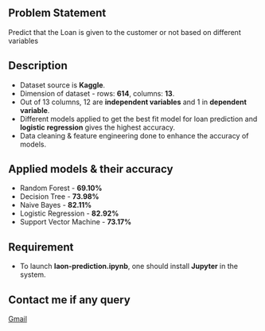 ## Problem Statement
Predict that the Loan is given to the customer or not based on different variables 

## Description
- Dataset source is <b>Kaggle</b>.
- Dimension of dataset - rows: <b>614</b>, columns: <b>13</b>.
- Out of 13 columns, 12 are <b>independent variables</b> and 1 in <b>dependent variable</b>.
- Different models applied to get the best fit model for loan prediction and <b>logistic regression</b> gives the highest accuracy.
- Data cleaning & feature engineering done to enhance the accuracy of models.

## Applied models & their accuracy
- Random Forest - <b>69.10%</b>
- Decision Tree - <b>73.98%</b>
- Naive Bayes - <b>82.11%</b>
- Logistic Regression - <b>82.92%</b>
- Support Vector Machine - <b>73.17%</b>

## Requirement
- To launch <b>laon-prediction.ipynb</b>, one should install <b>Jupyter</b> in the system.

## Contact me if any query
<a href="mailto:umerarshad369@gmail.com">Gmail<a/><br>
